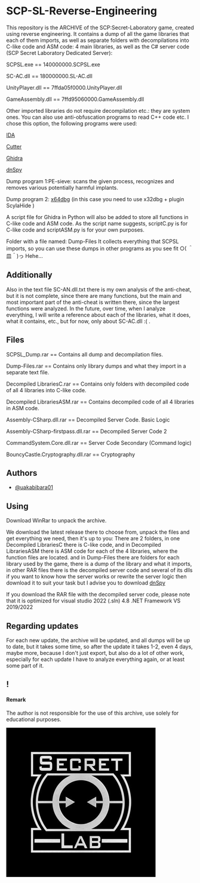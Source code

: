 
# SCP-SL-Reverse-Engineering

This repository is the ARCHIVE of the SCP:Secret-Laboratory game, created using reverse engineering.
It contains a dump of all the game libraries that each of them imports, as well as separate folders with decompilations into C-like code and ASM code: 4 main libraries, 
as well as the C# server code (SCP Secret Laboratory Dedicated Server):


SCPSL.exe == 140000000.SCPSL.exe


SC-AC.dll == 180000000.SL-AC.dll


UnityPlayer.dll == 7ffda05f0000.UnityPlayer.dll


GameAssembly.dll == 7ffd95060000.GameAssembly.dll

Other imported libraries do not require decompilation etc.: they are system ones.
You can also use anti-obfuscation programs to read C++ code etc.
I chose this option, the following programs were used:

[IDA](https://hex-rays.com/ida-free)

[Cutter](https://github.com/rizinorg/cutter)

[Ghidra](https://github.com/NationalSecurityAgency/ghidra)

[dnSpy](https://github.com/dnSpy/dnSpy)

Dump program 1:PE-sieve: scans the given process, recognizes and removes various potentially harmful implants.

Dump program 2: [x64dbg](https://x64dbg.com/) (in this case you need to use x32dbg + plugin ScylaHide )

A script file for Ghidra in Python will also be added to store all functions in C-like code and ASM code. As the script name suggests,
scriptC.py is for C-like code and scriptASM.py is for your own purposes.

Folder with a file named: Dump-Files
It collects everything that SCPSL imports, so you can use these dumps in other programs as you see fit ○( ＾皿＾)っ Hehe…

## Additionally

Also in the text file SC-AN.dll.txt there is my own analysis of the anti-cheat, but it is not complete, since there are many functions,
but the main and most important part of the anti-cheat is written there, since the largest functions were analyzed.
In the future, over time, when I analyze everything, I will write a reference about each of the libraries, 
what it does, what it contains, etc., but for now, only about SC-AC.dll :( .

## Files

SCPSL_Dump.rar == Contains all dump and decompilation files.

Dump-Files.rar == Contains only library dumps and what they import in a separate text file.

Decompiled LibrariesC.rar == Contains only folders with decompiled code of all 4 libraries into C-like code.

Decompiled LibrariesASM.rar == Contains decompiled code of all 4 libraries in ASM code.

Assembly-CSharp.dll.rar == Decompiled Server Code. Basic Logic

Assembly-CSharp-firstpass.dll.rar == Decompiled Server Code 2 

CommandSystem.Core.dll.rar == Server Code Secondary (Command logic)

BouncyCastle.Cryptography.dll.rar == Cryptography

## Authors

- [@uakabibara01](https://github.com/uakabibara01)


## Using

Download WinRar to unpack the archive.

We download the latest release there to choose from, unpack the files and get everything we need, then it's up to you:
There are 2 folders, in one Decompiled LibrariesC there is C-like code, and in Decompiled LibrariesASM there is ASM code for each of the 4 libraries,
where the function files are located.
and in Dump-Files there are folders for each library used by the game, there is a dump of the library and what it imports,
in other RAR files there is the decompiled server code and several of its dlls if you want to know how the server works or rewrite the server logic then download it to suit your task
but I advise you to download [dnSpy](https://github.com/dnSpy/dnSpy)

If you download the RAR file with the decompiled server code, 
please note that it is optimized for visual studio 2022 (.sln) 4.8 .NET Framework VS 2019/2022

## Regarding updates

For each new update, the archive will be updated, and all dumps will be up to date, but it takes some time, so after the update it takes 1-2, even 4 days, maybe more, 
because I don't just export, but also do a lot of other work, especially for each update
I have to analyze everything again, or at least some part of it.

## !

#### Remark 

The author is not responsible for the use of this archive, use solely for educational purposes.

![Logo](https://raw.githubusercontent.com/uakabibara01/uakabibara01/refs/heads/main/vn5K5O6d_400x400.jpg)


